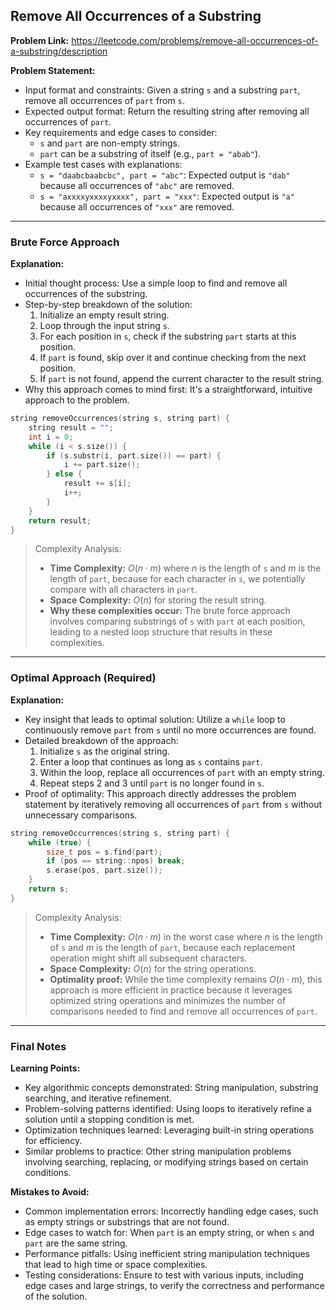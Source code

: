 ## Remove All Occurrences of a Substring
**Problem Link:** https://leetcode.com/problems/remove-all-occurrences-of-a-substring/description

**Problem Statement:**
- Input format and constraints: Given a string `s` and a substring `part`, remove all occurrences of `part` from `s`.
- Expected output format: Return the resulting string after removing all occurrences of `part`.
- Key requirements and edge cases to consider: 
    - `s` and `part` are non-empty strings.
    - `part` can be a substring of itself (e.g., `part = "abab"`).
- Example test cases with explanations:
    - `s = "daabcbaabcbc", part = "abc"`: Expected output is `"dab"` because all occurrences of `"abc"` are removed.
    - `s = "axxxxyxxxxyxxxx", part = "xxx"`: Expected output is `"a"` because all occurrences of `"xxx"` are removed.

---

### Brute Force Approach

**Explanation:**
- Initial thought process: Use a simple loop to find and remove all occurrences of the substring.
- Step-by-step breakdown of the solution:
    1. Initialize an empty result string.
    2. Loop through the input string `s`.
    3. For each position in `s`, check if the substring `part` starts at this position.
    4. If `part` is found, skip over it and continue checking from the next position.
    5. If `part` is not found, append the current character to the result string.
- Why this approach comes to mind first: It's a straightforward, intuitive approach to the problem.

```cpp
string removeOccurrences(string s, string part) {
    string result = "";
    int i = 0;
    while (i < s.size()) {
        if (s.substr(i, part.size()) == part) {
            i += part.size();
        } else {
            result += s[i];
            i++;
        }
    }
    return result;
}
```

> Complexity Analysis:
> - **Time Complexity:** $O(n \cdot m)$ where $n$ is the length of `s` and $m$ is the length of `part`, because for each character in `s`, we potentially compare with all characters in `part`.
> - **Space Complexity:** $O(n)$ for storing the result string.
> - **Why these complexities occur:** The brute force approach involves comparing substrings of `s` with `part` at each position, leading to a nested loop structure that results in these complexities.

---

### Optimal Approach (Required)

**Explanation:**
- Key insight that leads to optimal solution: Utilize a `while` loop to continuously remove `part` from `s` until no more occurrences are found.
- Detailed breakdown of the approach:
    1. Initialize `s` as the original string.
    2. Enter a loop that continues as long as `s` contains `part`.
    3. Within the loop, replace all occurrences of `part` with an empty string.
    4. Repeat steps 2 and 3 until `part` is no longer found in `s`.
- Proof of optimality: This approach directly addresses the problem statement by iteratively removing all occurrences of `part` from `s` without unnecessary comparisons.

```cpp
string removeOccurrences(string s, string part) {
    while (true) {
        size_t pos = s.find(part);
        if (pos == string::npos) break;
        s.erase(pos, part.size());
    }
    return s;
}
```

> Complexity Analysis:
> - **Time Complexity:** $O(n \cdot m)$ in the worst case where $n$ is the length of `s` and $m$ is the length of `part`, because each replacement operation might shift all subsequent characters.
> - **Space Complexity:** $O(n)$ for the string operations.
> - **Optimality proof:** While the time complexity remains $O(n \cdot m)$, this approach is more efficient in practice because it leverages optimized string operations and minimizes the number of comparisons needed to find and remove all occurrences of `part`.

---

### Final Notes

**Learning Points:**
- Key algorithmic concepts demonstrated: String manipulation, substring searching, and iterative refinement.
- Problem-solving patterns identified: Using loops to iteratively refine a solution until a stopping condition is met.
- Optimization techniques learned: Leveraging built-in string operations for efficiency.
- Similar problems to practice: Other string manipulation problems involving searching, replacing, or modifying strings based on certain conditions.

**Mistakes to Avoid:**
- Common implementation errors: Incorrectly handling edge cases, such as empty strings or substrings that are not found.
- Edge cases to watch for: When `part` is an empty string, or when `s` and `part` are the same string.
- Performance pitfalls: Using inefficient string manipulation techniques that lead to high time or space complexities.
- Testing considerations: Ensure to test with various inputs, including edge cases and large strings, to verify the correctness and performance of the solution.